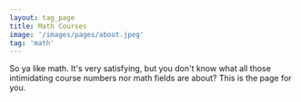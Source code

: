 ```yaml
---
layout: tag_page
title: Math Courses
image: '/images/pages/about.jpeg'
tag: 'math'
---
```


So ya like math. It's very satisfying, but you don't know what all those intimidating course numbers nor math fields are about? This is the page for you.

